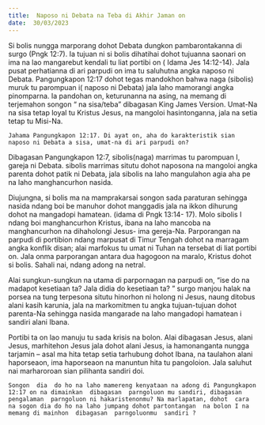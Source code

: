 ```yaml
---
title:  Naposo ni Debata na Teba di Akhir Jaman on
date:  30/03/2023
---
```


Si bolis  nungga marporang dohot Debata dungkon  pambarontakanna di surgo (Pngk 12:7). Ia tujuan  ni si bolis dihatihai dohot tujuanna saonari on ima na lao mangarebut kendali tu liat portibi on ( Idama Jes 14:12-14). Jala pusat perhatianna di ari parpudi on ima tu saluhutna angka  naposo ni Debata.  Pangungkapon 12:17  dohot tegas  mandokhon bahwa  naga (sibolis) muruk tu parompuan i( naposo ni Debata) jala laho mamorangi angka  pinomparna. Ia pandohan on, keturunanna na asing, na memang di terjemahon  songon “ na sisa/teba” dibagasan  King James Version. Umat-Na na sisa tetap  loyal tu Kristus Jesus, na mangoloi hasintonganna, jala na setia tetap tu Misi-Na.

`Jahama Pangungkapon 12:17. Di ayat on, aha do karakteristik sian naposo ni Debata a sisa, umat-na di ari parpudi on?`

Dibagasan  Pangungkapon  12:7, sibolis(naga) marrimas tu parompuan I, gareja ni Debata. sibolis marrimas situtu dohot  naposona na mangoloi angka parenta dohot patik ni Debata, jala sibolis na laho mangulahon agia aha pe na laho manghancurhon nasida.

Diujungna, si bolis ma na mamprakarsai songon  sada  paraturan sehingga  nasida ndang boi be manuhor dohot  manggadis  jala na ikkon dihurung dohot na mangadopi  hamatean. (idama di Pngk 13:14- 17). Molo sibolis I ndang  boi  manghancurhon Kristus, ibana na laho  mancoba na manghancurhon  na dihaholongi Jesus- ima gereja-Na.  Parporangan  na parpudi di portibion  ndang  marpusat di Timur Tengah dohot na marragam  angka konflik disan; alai marfokus tu umat ni Tuhan na tersebat di liat portibi on. Jala onma parporangan antara dua hagogoon  na maralo, Kristus dohot si bolis. Sahali nai, ndang  adong  na netral.

Alai sungkun-sungkun na utama di parpornagan  na parpudi on, “ise do na madapot kesetiaan ta? Jala didia do kesetiaan ta? ” surgo  manjou  halak  na porsea  na  tung  terpesona situtu  hinorhon  ni holong  ni Jesus, naung  ditobus alani  kasih karunia, jala na  markomitmen tu angka tujuan-tujuan dohot parenta-Na sehingga  nasida  mangarade  na laho  mangadopi  hamatean i sandiri  alani  Ibana.

Portibi ta on lao manuju tu sada  krisis na bolon. Alai dibagasan Jesus, alani Jesus, marhitehon Jesus  jala  dohot alani Jesus, ia hamonanganta  nungga tarjamin – asal ma hita tetap setia tarhubung dohot Ibana, na taulahon  alani  haporseaon, ima haporseaon na manuntun hita tu pangoloion. Jala saluhut nai  marharoroan sian pilihanta sandiri doi.

`Songon  dia  do ho na laho mamereng kenyataan na adong di Pangungkapon 12:17 on na dimainkan  dibagasan  parngoluon mu sandiri, dibagasan  pengalaman  parngoluon ni hakaristenonmu? Na marlapatan, dohot  cara na sogon dia do ho na laho jumpang dohot partontangan  na bolon I na memang di mainhon  dibagasan  parngoluonmu  sandiri ?`